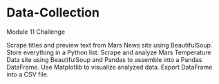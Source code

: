 # Data-Collection
Module 11 Challenge


Scrape titles and preview text from Mars News site using BeautifulSoup. Store everything in a Python list. Scrape and analyze Mars Temperature Data site using BeautifulSoup and Pandas to assemble into a Pandas DataFrame. Use Matplotlib to visualize analyzed data. Export DataFrame into a CSV file.
